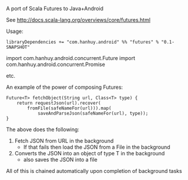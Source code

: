 A port of Scala Futures to Java+Android

See http://docs.scala-lang.org/overviews/core/futures.html

Usage:

`libraryDependencies += "com.hanhuy.android" %% "futures" % "0.1-SNAPSHOT"`

import com.hanhuy.android.concurrent.Future
import com.hanhuy.android.concurrent.Promise

etc.


An example of the power of composing Futures:
```
Future<T> fetchObject(String url, Class<T> type) {
    return requestJson(url).recover(
        fromFile(safeNameFor(url))).map(
            saveAndParseJson(safeNameFor(url), type));
}
```

The above does the following:

1. Fetch JSON from URL in the background
   * If that fails then load the JSON from a File in the background
2. Converts the JSON into an object of type T in the background
   * also saves the JSON into a file

All of this is chained automatically upon completion of background tasks
